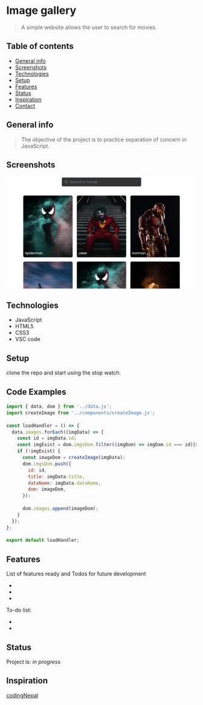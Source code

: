 # Image gallery

> A simple website allows the user to search for movies.

## Table of contents

- [General info](#general-info)
- [Screenshots](#screenshots)
- [Technologies](#technologies)
- [Setup](#setup)
- [Features](#features)
- [Status](#status)
- [Inspiration](#inspiration)
- [Contact](#contact)

## General info

> The objective of the project is to practice separation of concern in JavaScript.

## Screenshots

![Example screenshot](./assets/screenshot.png)

## Technologies

- JavaScript
- HTML5
- CSS3
- VSC code

## Setup

clone the repo and start using the stop watch.

## Code Examples

```js
import { data, dom } from '../data.js';
import createImage from '../components/createImage.js';

const loadHandler = () => {
  data.images.forEach((imgData) => {
    const id = imgData.id;
    const imgExist = dom.imgsDom.filter((imgDom) => imgDom.id === id)[0];
    if (!imgExist) {
      const imageDom = createImage(imgData);
      dom.imgsDom.push({
        id: id,
        title: imgData.title,
        dataName: imgData.dataName,
        dom: imageDom,
      });

      dom.images.append(imageDom);
    }
  });
};

export default loadHandler;
```

## Features

List of features ready and Todos for future development

-
-
-

To-do list:

-
-

## Status

Project is: _in progress_

## Inspiration

[codingNepal](https://www.codingnepalweb.com/image-gallery-search-box-html-css-javascript/)
